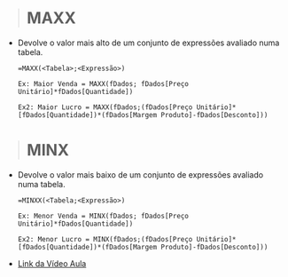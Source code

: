># MAXX
* Devolve o valor mais alto de um conjunto de expressões avaliado numa tabela.
    ```
    =MAXX(<Tabela>;<Expressão>)
    
    Ex: Maior Venda = MAXX(fDados; fDados[Preço Unitário]*fDados[Quantidade])
    
    Ex2: Maior Lucro = MAXX(fDados;(fDados[Preço Unitário]*[fDados[Quantidade])*(fDados[Margem Produto]-fDados[Desconto]))
    ```

># MINX
* Devolve o valor mais baixo de um conjunto de expressões avaliado numa tabela.
    ```
    =MINXX(<Tabela;<Expressão>)

    Ex: Menor Venda = MINX(fDados; fDados[Preço Unitário]*fDados[Quantidade])
    
    Ex2: Menor Lucro = MINX(fDados;(fDados[Preço Unitário]*[fDados[Quantidade])*(fDados[Margem Produto]-fDados[Desconto]))
    ```
* [Link da Vídeo Aula](https://www.youtube.com/watch?v=4F9aixN-EiM&list=PLWfPHxJoa7zvhuFU0saAaZsCVkrjDRGaN&index=1)